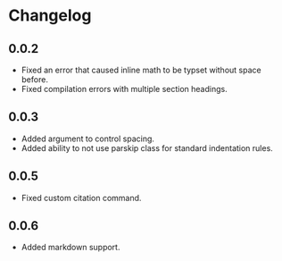 # Changelog

## 0.0.2

- Fixed an error that caused inline math to be typset without space before.
- Fixed compilation errors with multiple section headings.

## 0.0.3

- Added argument to control spacing.
- Added ability to not use parskip class for standard indentation rules.

## 0.0.5

- Fixed custom citation command.

## 0.0.6

- Added markdown support.
